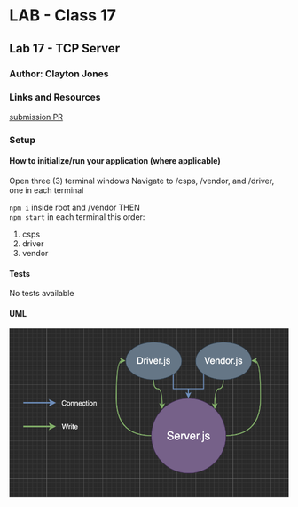 # LAB - Class 17
## Lab 17 - TCP Server
### Author: Clayton Jones

### Links and Resources  

[submission PR](https://github.com/claytonjones-401n16/lab-16/pull/2)  

### Setup  
  
#### How to initialize/run your application (where applicable)
Open three (3) terminal windows
Navigate to /csps, /vendor, and /driver, one in each terminal

`npm i` inside root and /vendor THEN   
`npm start` in each terminal this order:
1. csps
2. driver
3. vendor
  
#### Tests  

No tests available

#### UML  

![lab 17 UML](./assets/lab-17.png)